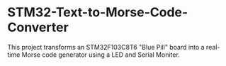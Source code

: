# STM32-Text-to-Morse-Code-Converter
This project transforms an STM32F103C8T6 "Blue Pill" board into a real-time Morse code generator using a LED and Serial Moniter.
